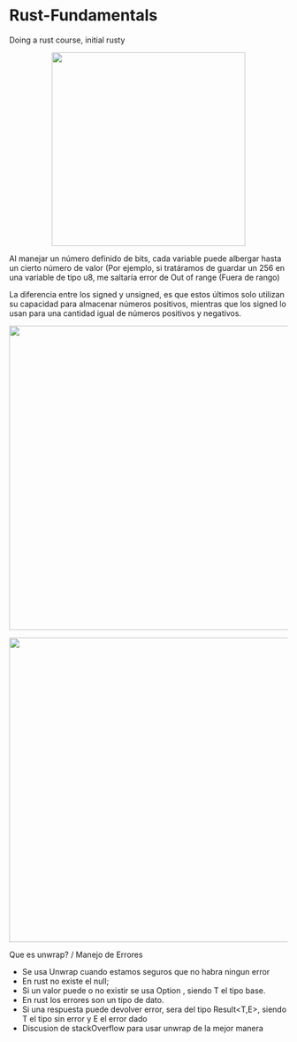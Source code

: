 # Rust-Fundamentals
Doing a rust course, initial rusty


<p align="center">
  <img src= https://ithelp.ithome.com.tw/upload/images/20190923/20119807TBGJ1hynCh.png width="350">
</p>

Al manejar un número definido de bits, cada variable puede albergar hasta un cierto número de valor (Por ejemplo, si tratáramos de guardar un 256 en una variable de tipo u8, me saltaría error de Out of range (Fuera de rango)

La diferencia entre los signed y unsigned, es que estos últimos solo utilizan su capacidad para almacenar números positivos, mientras que los signed lo usan para una cantidad igual de números positivos y negativos.

<p align = "center">
 <img src= https://miro.medium.com/max/1400/1*MxVEixCs1iS1shQs2JVTYg.png width="550">
</p>

<p align = "center">
 <img src= https://miro.medium.com/max/1400/1*ScXl3GI_8EY0Ow4t-1dRUg.png width="550">
</p>



Que es unwrap? / Manejo de Errores
- Se usa Unwrap cuando estamos seguros que no habra ningun error
- En rust no existe el null;
- Si un valor puede o no existir se usa Option<T> , siendo T el tipo base.
- En rust los errores son un tipo de dato.
- Si una respuesta puede devolver error, sera del tipo Result<T,E>, siendo T el tipo sin error y E el error dado
- Discusion de stackOverflow para usar unwrap de la mejor manera

